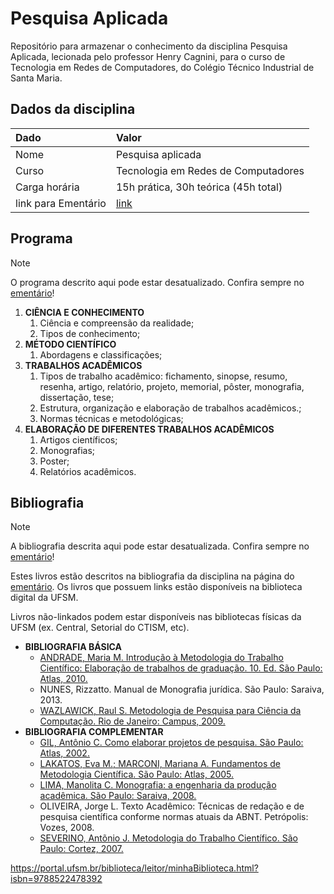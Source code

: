 # Pesquisa Aplicada

Repositório para armazenar o conhecimento da disciplina Pesquisa Aplicada, lecionada pelo professor Henry Cagnini, para 
o curso de Tecnologia em Redes de Computadores, do Colégio Técnico Industrial de Santa Maria.

## Dados da disciplina

| Dado                | Valor                                                       |
|:--------------------|:------------------------------------------------------------|
| Nome                | Pesquisa aplicada                                           |
| Curso               | Tecnologia em Redes de Computadores                         |
| Carga horária       | 15h prática, 30h teórica (45h total)                        |
| link para Ementário | [link](https://www.ufsm.br/ementario/disciplinas/DPADI0174) |


## Programa

> [!NOTE]
> O programa descrito aqui pode estar desatualizado. Confira sempre no
> [ementário](https://www.ufsm.br/ementario/disciplinas/DPADI0174)!


1. **CIÊNCIA E CONHECIMENTO**
   1. Ciência e compreensão da realidade;
   2. Tipos de conhecimento;
2. **MÉTODO CIENTÍFICO** 
   1. Abordagens e classificações; 
3. **TRABALHOS ACADÊMICOS**
   1. Tipos de trabalho acadêmico: fichamento, sinopse, resumo, resenha, artigo, relatório, projeto, memorial, 
      pôster, monografia, dissertação, tese; 
   2. Estrutura, organização e elaboração de trabalhos acadêmicos.;
   3. Normas técnicas e metodológicas;
4. **ELABORAÇÃO DE DIFERENTES TRABALHOS ACADÊMICOS**
   1. Artigos científicos;
   2. Monografias;
   3. Poster;
   4. Relatórios acadêmicos.

## Bibliografia

> [!NOTE]  
> A bibliografia descrita aqui pode estar desatualizada. Confira sempre no 
> [ementário](https://www.ufsm.br/ementario/disciplinas/DPADI0174)!

Estes livros estão descritos na bibliografia da disciplina na página do 
[ementário](https://www.ufsm.br/ementario/disciplinas/DPADI0174). Os livros que possuem links estão disponíveis na 
biblioteca digital da UFSM.

Livros não-linkados podem estar disponíveis nas bibliotecas físicas da UFSM (ex. Central, Setorial do CTISM, etc).

* **BIBLIOGRAFIA BÁSICA**
  * [ANDRADE, Maria M. Introdução à Metodologia do Trabalho Científico: Elaboração de trabalhos de graduação. 10. Ed. São Paulo: Atlas, 2010.](https://integrada.minhabiblioteca.com.br/reader/books/9788522478392/pageid/0)
  * NUNES, Rizzatto. Manual de Monografia jurídica. São Paulo: Saraiva, 2013.
  * [WAZLAWICK, Raul S. Metodologia de Pesquisa para Ciência da Computação. Rio de Janeiro: Campus, 2009.](https://portal.ufsm.br/biblioteca/leitor/minhaBiblioteca.html?isbn=9788595157712)
* **BIBLIOGRAFIA COMPLEMENTAR**
  * [GIL, Antônio C. Como elaborar projetos de pesquisa. São Paulo: Atlas, 2002.](https://portal.ufsm.br/biblioteca/leitor/minhaBiblioteca.html?isbn=9786559771653)
  * [LAKATOS, Eva M.; MARCONI, Mariana A. Fundamentos de Metodologia Científica. São Paulo: Atlas, 2005.](https://portal.ufsm.br/biblioteca/leitor/minhaBiblioteca.html?isbn=9788597026580)
  * [LIMA, Manolita C. Monografia: a engenharia da produção acadêmica. São Paulo: Saraiva, 2008.](https://portal.ufsm.br/biblioteca/leitor/minhaBiblioteca.html?isbn=9788502088771)
  * OLIVEIRA, Jorge L. Texto Acadêmico: Técnicas de redação e de pesquisa científica conforme normas atuais da ABNT. Petrópolis: Vozes, 2008.
  * [SEVERINO, Antõnio J. Metodologia do Trabalho Científico. São Paulo: Cortez, 2007.](https://portal.ufsm.br/biblioteca/leitor/minhaBiblioteca.html?isbn=9788524925207)

https://portal.ufsm.br/biblioteca/leitor/minhaBiblioteca.html?isbn=9788522478392
